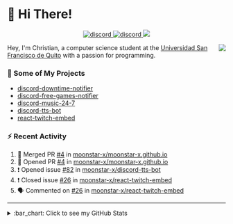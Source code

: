 # :wave: Hi There!

<p align="center">
  <a href="https://discord.gg/mhj3Zsv">
    <img alt="discord" src="https://img.shields.io/discord/730998659008823296.svg?label=&logo=discord&logoColor=ffffff&color=7389D8&labelColor=6A7EC2"/>
  </a>
  <a href="https://twitter.com/moonstar_x99">
    <img alt="discord" src="https://img.shields.io/twitter/follow/moonstar_x99?label=Follow%20Me%21&style=social"/>
  </a>
  <a href="https://badges.pufler.dev">
    <img src="https://badges.pufler.dev/visits/moonstar-x/moonstar-x?style=flat&logo=github">
  </a>
</p>

<img align="right" src="https://media.tenor.com/images/cb8fb20986aac7eef75c8ce6bc3997c0/tenor.gif" />

Hey, I'm Christian, a computer science student at the [Universidad San Francisco de Quito](http://www.usfq.edu.ec/Paginas/Inicio.aspx) with a passion for programming.

### :rocket: Some of My Projects

* [discord-downtime-notifier](https://github.com/moonstar-x/discord-downtime-notifier)
* [discord-free-games-notifier](https://github.com/moonstar-x/discord-free-games-notifier)
* [discord-music-24-7](https://github.com/moonstar-x/discord-music-24-7)
* [discord-tts-bot](https://github.com/moonstar-x/discord-tts-bot)
* [react-twitch-embed](https://github.com/moonstar-x/react-twitch-embed)

### :zap: Recent Activity

<!--START_SECTION:activity-->
1. 🎉 Merged PR [#4](https://github.com/moonstar-x/moonstar-x.github.io/pull/4) in [moonstar-x/moonstar-x.github.io](https://github.com/moonstar-x/moonstar-x.github.io)
2. 💪 Opened PR [#4](https://github.com/moonstar-x/moonstar-x.github.io/pull/4) in [moonstar-x/moonstar-x.github.io](https://github.com/moonstar-x/moonstar-x.github.io)
3. ❗️ Opened issue [#82](https://github.com/moonstar-x/discord-tts-bot/issues/82) in [moonstar-x/discord-tts-bot](https://github.com/moonstar-x/discord-tts-bot)
4. ❗️ Closed issue [#26](https://github.com/moonstar-x/react-twitch-embed/issues/26) in [moonstar-x/react-twitch-embed](https://github.com/moonstar-x/react-twitch-embed)
5. 🗣 Commented on [#26](https://github.com/moonstar-x/react-twitch-embed/issues/26) in [moonstar-x/react-twitch-embed](https://github.com/moonstar-x/react-twitch-embed)
<!--END_SECTION:activity-->

---

<details>
  <summary>
    :bar_chart: Click to see my GitHub Stats
  </summary>
  <p align="center">
    <br>
    <img alt="GitHub Stats" src="https://github-readme-stats.vercel.app/api?username=moonstar-x&count_private=true&show_icons=true&theme=dracula" />
    <br>
    <img alt="GitHub Top Languages" src="https://github-readme-stats.vercel.app/api/top-langs/?username=moonstar-x&layout=compact&theme=dracula" />
  </p>
</details>
